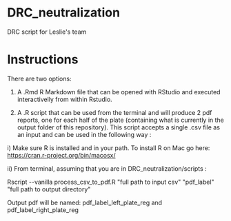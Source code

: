 # DRC_neutralization
DRC script for Leslie's team 

# Instructions 
There are two options: 

1. A .Rmd R Markdown file that can be opened with RStudio and executed interactivelly 
from within Rstudio. 

2. A .R script that can be used from the terminal and will produce 2 pdf reports, one for 
each half of the plate (containing what is currently in the output folder of this repository). 
This script accepts a single .csv file as an input and can be used in the following way :

i) Make sure R is installed and in your path. To install R on Mac go here: 
https://cran.r-project.org/bin/macosx/

ii) From terminal, assuming that you are in DRC_neutralization/scripts : 

Rscript --vanilla process_csv_to_pdf.R "full path to input csv" "pdf_label" "full path to output directory"
  
Output pdf will be named: pdf_label_left_plate_reg and pdf_label_right_plate_reg
